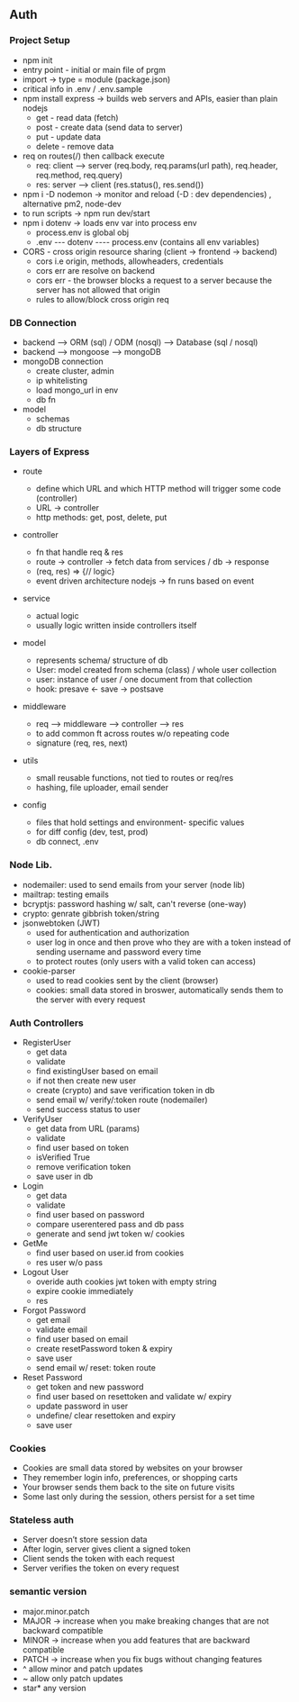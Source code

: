 ## Auth

### Project Setup
- npm init
- entry point - initial or main file of prgm
- import -> type = module (package.json)
- critical info in .env / .env.sample
- npm install express -> builds web servers and APIs, easier than plain nodejs
    - get - read data (fetch)
    - post - create data (send data to server)
    - put - update data
    - delete - remove data
- req on routes(/) then callback execute
    - req: client --> server (req.body, req.params(url path), req.header, req.method, req.query)
    - res: server --> client (res.status(), res.send())
- npm i -D nodemon -> monitor and reload (-D : dev dependencies) , alternative pm2, node-dev
- to run scripts -> npm run dev/start
- npm i dotenv -> loads env var into process env
    - process.env is global obj
    - .env --- dotenv ---- process.env (contains all env variables)
- CORS - cross origin resource sharing (client -> frontend -> backend)
    - cors i.e origin, methods, allowheaders, credentials
    - cors err are resolve on backend
    - cors err - the browser blocks a request to a server because the server has not allowed that origin
    - rules to allow/block cross origin req


### DB Connection
- backend --> ORM (sql) / ODM (nosql) --> Database (sql / nosql) 
- backend --> mongoose --> mongoDB
- mongoDB connection
    - create cluster, admin
    - ip whitelisting
    - load mongo_url in env
    - db fn 
- model
    - schemas
    - db structure


### Layers of Express
- route
    - define which URL and which HTTP method will trigger some code (controller)
    - URL -> controller
    - http methods: get, post, delete, put

- controller
    - fn that handle req & res
    - route -> controller -> fetch data from services / db -> response
    - (req, res) => {// logic}
    - event driven architecture nodejs -> fn runs based on event

- service
    - actual logic 
    - usually logic written inside controllers itself

- model
    - represents schema/ structure of db
    - User: model created from schema (class) / whole user collection
    - user: instance of user / one document from that collection
    - hook: presave <- save -> postsave

- middleware
    - req --> middleware --> controller --> res
    - to add common ft across routes w/o repeating code
    - signature (req, res, next)

- utils
    - small reusable functions, not tied to routes or req/res
    - hashing, file uploader, email sender

- config
    - files that hold settings and environment- specific values
    - for diff config (dev, test, prod)
    - db connect, .env


### Node Lib.
- nodemailer: used to send emails from your server (node lib)
- mailtrap: testing emails
- bcryptjs: password hashing w/ salt, can't reverse (one-way)
- crypto: genrate gibbrish token/string
- jsonwebtoken (JWT)
    - used for authentication and authorization
    - user log in once and then prove who they are with a token instead of sending username and password every time
    - to protect routes (only users with a valid token can access)
- cookie-parser
    - used to read cookies sent by the client (browser)
    - cookies: small data stored in broswer, automatically sends them to the server with every request


### Auth Controllers
- RegisterUser
    - get data
    - validate
    - find existingUser based on email
    - if not then create new user
    - create (crypto) and save verification token in db
    - send email w/ verify/:token route (nodemailer)
    - send success status to user
- VerifyUser
    - get data from URL (params)
    - validate
    - find user based on token
    - isVerified True
    - remove verification token
    - save user in db
- Login
    - get data
    - validate
    - find user based on password
    - compare userentered pass and db pass
    - generate and send jwt token w/ cookies
- GetMe
    - find user based on user.id from cookies
    - res user w/o pass
- Logout User
    - overide auth cookies jwt token with empty string
    - expire cookie immediately
    - res
- Forgot Password
    - get email
    - validate email 
    - find user based on email
    - create resetPassword token & expiry
    - save user
    - send email w/ reset: token route
- Reset Password
    - get token and new password
    - find user based on resettoken and validate w/ expiry
    - update password in user
    - undefine/ clear resettoken and expiry
    - save user


### Cookies
* Cookies are small data stored by websites on your browser
* They remember login info, preferences, or shopping carts
* Your browser sends them back to the site on future visits
* Some last only during the session, others persist for a set time


### Stateless auth
* Server doesn’t store session data
* After login, server gives client a signed token
* Client sends the token with each request
* Server verifies the token on every request

### semantic version
- major.minor.patch
- MAJOR → increase when you make breaking changes that are not backward compatible
- MINOR → increase when you add features that are backward compatible
- PATCH → increase when you fix bugs without changing features
- ^ allow minor and patch updates
- ~ allow only patch updates
- star* any version
